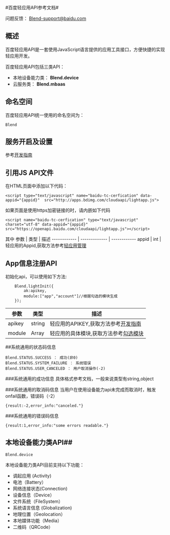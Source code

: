 #百度轻应用API参考文档#

问题反馈： [Blend-support@baidu.com](mailto:Blend-support@baidu.com)


## 概述 ##

百度轻应用API是一套使用JavaScript语言提供的应用工具接口，方便快捷的实现轻应用开发。

百度轻应用API包括三类API：

- 本地设备能力类： **Blend.device**
- 云服务类：   **Blend.mbaas**

## 命名空间

百度轻应用API统一使用的命名空间为：

    Blend

## 服务开启及设置

参考[开发指南](http://Blendjs.org/lightapp/docs/dev_guide#h2_1)
    
## 引用JS API文件

在HTML页面中添加以下代码：

    <script type="text/javascript" name="baidu-tc-cerfication" data-appid="{appid}"  src="http://apps.bdimg.com/cloudaapi/lightapp.js">
</script>

如果页面是使用https加密链接的时，请内嵌如下代码

    <script name="baidu-tc-cerfication" type="text/javascript" charset="utf-8" data-appid="{appid}" src="https://openapi.baidu.com/cloudaapi/lightapp.js"></script>

其中
参数 | 类型 | 描述 
------------ | ------------- | ------------
appid | int | 轻应用的Appid,获取方法参考[轻应用管理](http://qing.baidu.com/)

## App信息注册API ##


初始化api，可以使用如下方法:
 
		Blend.lightInit({
			ak:apikey,
			module:["app","account"]//根据勾选的模块生成
		});

参数 | 类型 | 描述 
------------ | ------------- | ------------
apikey | string | 轻应用的APIKEY,获取方法参考[开发指南](http://Blendjs.org/lightapp/docs/dev_guide)
module | Array | 轻应用的具体模块,获取方法参考[勾选模块](http://Blendjs.org/lightapp/api-product)



##系统通用的状态码信息

    Blend.STATUS.SUCCESS ： 成功(非0)
    Blend.STATUS.SYSTEM_FAILURE ： 系统错误
    Blend.STATUS.USER_CANCELED ： 用户取消操作(-2)
    
###系统通用的成功信息
具体格式参考文档，一般来说类型有string,object

###系统通用的取消码信息
当用户在使用设备能力api未完成而取消时，触发onfail函数，错误码（-2）

    {result:-2,error_info:"canceled."}

###系统通用的错误码信息
    
    {result:1,error_info:"some errors readable."}

## 本地设备能力类API##
    Blend.device

本地设备能力类API目前支持以下功能：

- 调起应用 (Activity)
- 电池（Battery）
- 网络连接状态(Connection)
- 设备信息（Device）
- 文件系统（FileSystem）
- 系统语言信息 (Globalization)
- 地理位置（Geolocation）
- 本地媒体功能（Media）
- 二维码（QRCode）
